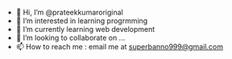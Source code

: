 - 👋 Hi, I’m @prateekkumaroriginal
- 👀 I’m interested in learning progrmming
- 🌱 I’m currently learning web development
- 💞️ I’m looking to collaborate on ...
- 📫 How to reach me : email me at superbanno999@gmail.com

<!---
prateekkumaroriginal/prateekkumaroriginal is a ✨ special ✨ repository because its `README.md` (this file) appears on your GitHub profile.
You can click the Preview link to take a look at your changes.
--->
